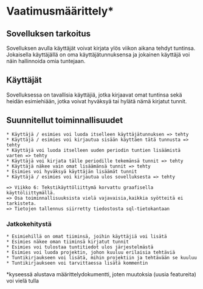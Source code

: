 
# Vaatimusmäärittely*

## Sovelluksen tarkoitus

Sovelluksen avulla käyttäjät voivat kirjata ylös viikon aikana tehdyt tuntinsa. Jokaisella käyttäjällä on oma käyttäjätunnuksensa ja jokainen käyttäjä voi näin hallinnoida omia tuntejaan. 

## Käyttäjät

Sovelluksessa on tavallisia käyttäjiä, jotka kirjaavat omat tuntinsa sekä heidän esimiehiään, jotka voivat hyväksyä tai hylätä nämä kirjatut tunnit. 

## Suunnitellut toiminnallisuudet

    * Käyttäjä / esimies voi luoda itselleen käyttäjätunnuksen => tehty
    * Käyttäjä / esimies voi kirjautua sisään käyttäen tätä tunnusta => tehty
    * Käyttäjä voi luoda itselleen uuden periodin tuntien lisäämistä varten => tehty
    * Käyttäjä voi kirjata tälle periodille tekemänsä tunnit => tehty
    * Käyttäjä näkee vain omat lisäämänsä tunnit => tehty
    * Esimies voi hyväksyä käyttäjän lisäämät tunnit
    * Käyttäjä / esimies voi kirjautua ulos sovelluksesta => tehty

    => Viikko 6: Tekstikäyttöliittymä korvattu graafisella käyttöliittymällä.
    => Osa toiminnallisuuksista vielä vajavaisia,kaikkia syötteitä ei tarkisteta.
    => Tietojen tallennus siirretty tiedostosta sql-tietokantaan

### Jatkokehitystä

    * Esimiehillä on omat tiiminsä, joihin käyttäjiä voi lisätä
    * Esimies näkee oman tiiminsä kirjatut tunnit
    * Esimies voi tulostaa tuntitiedot ulos järjestelmästä
    * Esimies voi luoda projektin, johon kuuluu erilaisia tehtäviä
    * Tuntikirjaukseen voi lisätä, mihin projektiin ja tehtävään se kuuluu
    * Tuntikirjaukseen voi tarvittaessa lisätä kommentin

*kyseessä alustava määrittelydokumentti, joten muutoksia (uusia featureita) voi vielä tulla
